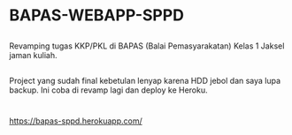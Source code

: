 # BAPAS-WEBAPP-SPPD

##
Revamping tugas KKP/PKL di BAPAS (Balai Pemasyarakatan) Kelas 1 Jaksel jaman kuliah. 

## 
Project yang sudah final kebetulan lenyap karena HDD jebol dan saya lupa backup. Ini coba di revamp lagi dan deploy ke Heroku.

# 
https://bapas-sppd.herokuapp.com/
